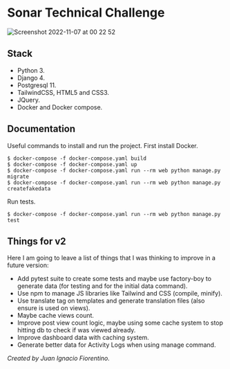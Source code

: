 # Sonar Technical Challenge

![Screenshot 2022-11-07 at 00 22 52](https://user-images.githubusercontent.com/5168681/200219973-9c2b3c93-3767-4d01-88f8-f1092471c4da.png)

## Stack

- Python 3.
- Django 4.
- Postgresql 11.
- TailwindCSS, HTML5 and CSS3.
- JQuery.
- Docker and Docker compose.

## Documentation

Useful commands to install and run the project. First install Docker.
```
$ docker-compose -f docker-compose.yaml build
$ docker-compose -f docker-compose.yaml up
$ docker-compose -f docker-compose.yaml run --rm web python manage.py migrate
$ docker-compose -f docker-compose.yaml run --rm web python manage.py createfakedata
```

Run tests.
```
$ docker-compose -f docker-compose.yaml run --rm web python manage.py test
```

## Things for v2

Here I am going to leave a list of things that I was thinking to improve in a future version:

- Add pytest suite to create some tests and maybe use factory-boy to generate data (for testing and for the initial data command).
- Use npm to manage JS libraries like Tailwind and CSS (compile, minify).
- Use translate tag on templates and generate translation files (also ensure is used on views).
- Maybe cache views count.
- Improve post view count logic, maybe using some cache system to stop hitting db to check if was viewed already.
- Improve dashboard data with caching system.
- Generate better data for Activity Logs when using manage command.

_Created by Juan Ignacio Fiorentino._

